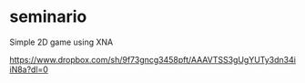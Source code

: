 # seminario
Simple 2D game using XNA

https://www.dropbox.com/sh/9f73gncg3458pft/AAAVTSS3gUgYUTy3dn34iiN8a?dl=0
